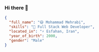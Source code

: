 ### Hi there 👋

<!--
**mehrabi98/mehrabi98** is a ✨ _special_ ✨ repository because its `README.md` (this file) appears on your GitHub profile.

Here are some ideas to get you started:

- 🔭 I’m currently working on ...
- 🌱 I’m currently learning ...
- 👯 I’m looking to collaborate on ...
- 🤔 I’m looking for help with ...
- 💬 Ask me about ...
- 📫 How to reach me: ...
- 😄 Pronouns: ...
- ⚡ Fun fact: ...
-->

```json
{
  "full_name": "😄 Mohammad Mehrabi",
  "skills": "🌱 Full Stack Web Developer",
  "located_in": "⚡ Esfahan, Iran",
  "year_of_birth": 2000,
  "gender": "Male"
}
```
